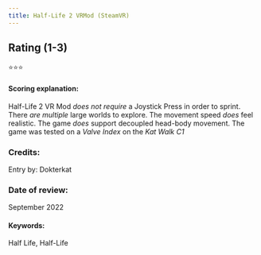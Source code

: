 ```yaml
---
title: Half-Life 2 VRMod (SteamVR)
---
```


## Rating (1-3)
⭐⭐⭐

#### Scoring explanation:
Half-Life 2 VR Mod *does not require* a Joystick Press in order to sprint.
There *are multiple* large worlds to explore.
The movement speed *does* feel realistic.
The game *does* support decoupled head-body movement.
The game was tested on a *Valve Index* on the *Kat Walk C1*

### Credits:
Entry by: Dokterkat

### Date of review:
September 2022

#### Keywords:
Half Life, Half-Life

